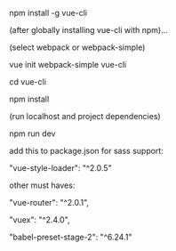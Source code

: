 npm install -g vue-cli

(after globally installing vue-cli with npm)...

(select webpack or webpack-simple)

vue init webpack-simple vue-cli

cd vue-cli

npm install

(run localhost and project dependencies)

npm run dev

add this to package.json for sass support:

"vue-style-loader": "^2.0.5"

other must haves:

"vue-router": "^2.0.1",

"vuex": "^2.4.0",

"babel-preset-stage-2": "^6.24.1"
